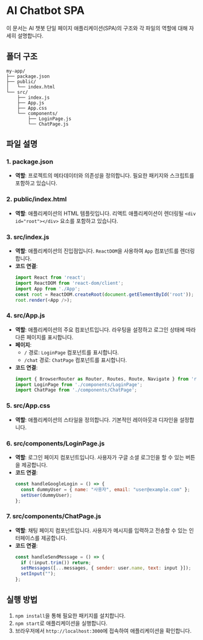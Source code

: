 # AI Chatbot SPA

이 문서는 AI 챗봇 단일 페이지 애플리케이션(SPA)의 구조와 각 파일의 역할에 대해 자세히 설명합니다.

## 폴더 구조

```
my-app/
├── package.json
├── public/
│   └── index.html
└── src/
    ├── index.js
    ├── App.js
    ├── App.css
    └── components/
        ├── LoginPage.js
        └── ChatPage.js
```

## 파일 설명

### 1. package.json
- **역할**: 프로젝트의 메타데이터와 의존성을 정의합니다. 필요한 패키지와 스크립트를 포함하고 있습니다.

### 2. public/index.html
- **역할**: 애플리케이션의 HTML 템플릿입니다. 리액트 애플리케이션이 렌더링될 `<div id="root"></div>` 요소를 포함하고 있습니다.

### 3. src/index.js
- **역할**: 애플리케이션의 진입점입니다. `ReactDOM`을 사용하여 `App` 컴포넌트를 렌더링합니다.
- **코드 연결**: 
  ```javascript
  import React from 'react';
  import ReactDOM from 'react-dom/client';
  import App from './App';
  const root = ReactDOM.createRoot(document.getElementById('root'));
  root.render(<App />);
  ```

### 4. src/App.js
- **역할**: 애플리케이션의 주요 컴포넌트입니다. 라우팅을 설정하고 로그인 상태에 따라 다른 페이지를 표시합니다.
- **페이지**: 
  - `/` 경로: `LoginPage` 컴포넌트를 표시합니다.
  - `/chat` 경로: `ChatPage` 컴포넌트를 표시합니다.
- **코드 연결**:
  ```javascript
  import { BrowserRouter as Router, Routes, Route, Navigate } from 'react-router-dom';
  import LoginPage from './components/LoginPage';
  import ChatPage from './components/ChatPage';
  ```

### 5. src/App.css
- **역할**: 애플리케이션의 스타일을 정의합니다. 기본적인 레이아웃과 디자인을 설정합니다.

### 6. src/components/LoginPage.js
- **역할**: 로그인 페이지 컴포넌트입니다. 사용자가 구글 소셜 로그인을 할 수 있는 버튼을 제공합니다.
- **코드 연결**:
  ```javascript
  const handleGoogleLogin = () => {
    const dummyUser = { name: "사용자", email: "user@example.com" };
    setUser(dummyUser);
  };
  ```

### 7. src/components/ChatPage.js
- **역할**: 채팅 페이지 컴포넌트입니다. 사용자가 메시지를 입력하고 전송할 수 있는 인터페이스를 제공합니다.
- **코드 연결**:
  ```javascript
  const handleSendMessage = () => {
    if (!input.trim()) return;
    setMessages([...messages, { sender: user.name, text: input }]);
    setInput("");
  };
  ```

## 실행 방법
1. `npm install`을 통해 필요한 패키지를 설치합니다.
2. `npm start`로 애플리케이션을 실행합니다.
3. 브라우저에서 `http://localhost:3000`에 접속하여 애플리케이션을 확인합니다.
